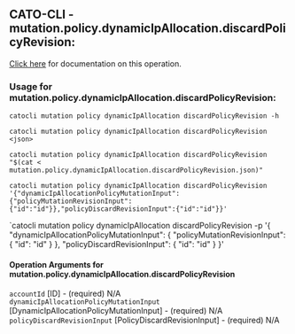 
## CATO-CLI - mutation.policy.dynamicIpAllocation.discardPolicyRevision:
[Click here](https://api.catonetworks.com/documentation/#mutation-mutation.policy.dynamicIpAllocation.discardPolicyRevision) for documentation on this operation.

### Usage for mutation.policy.dynamicIpAllocation.discardPolicyRevision:

`catocli mutation policy dynamicIpAllocation discardPolicyRevision -h`

`catocli mutation policy dynamicIpAllocation discardPolicyRevision <json>`

`catocli mutation policy dynamicIpAllocation discardPolicyRevision "$(cat < mutation.policy.dynamicIpAllocation.discardPolicyRevision.json)"`

`catocli mutation policy dynamicIpAllocation discardPolicyRevision '{"dynamicIpAllocationPolicyMutationInput":{"policyMutationRevisionInput":{"id":"id"}},"policyDiscardRevisionInput":{"id":"id"}}'`

`catocli mutation policy dynamicIpAllocation discardPolicyRevision -p '{
    "dynamicIpAllocationPolicyMutationInput": {
        "policyMutationRevisionInput": {
            "id": "id"
        }
    },
    "policyDiscardRevisionInput": {
        "id": "id"
    }
}'


#### Operation Arguments for mutation.policy.dynamicIpAllocation.discardPolicyRevision ####

`accountId` [ID] - (required) N/A    
`dynamicIpAllocationPolicyMutationInput` [DynamicIpAllocationPolicyMutationInput] - (required) N/A    
`policyDiscardRevisionInput` [PolicyDiscardRevisionInput] - (required) N/A    
